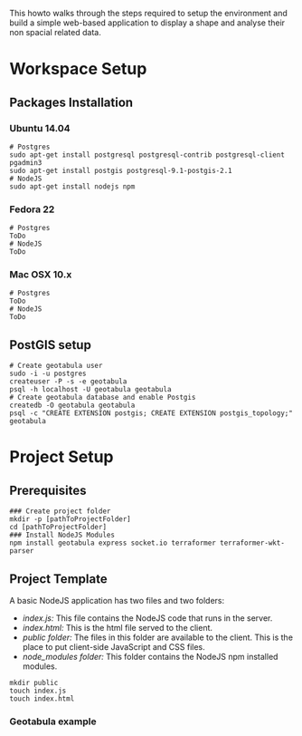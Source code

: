 This howto walks through the steps required to setup the environment and build a simple web-based application to display a shape and analyse their non spacial related data.
# Workspace Setup
## Packages Installation
### Ubuntu 14.04
```
# Postgres
sudo apt-get install postgresql postgresql-contrib postgresql-client pgadmin3
sudo apt-get install postgis postgresql-9.1-postgis-2.1
# NodeJS
sudo apt-get install nodejs npm
```
### Fedora 22
```
# Postgres
ToDo
# NodeJS
ToDo
```
### Mac OSX 10.x
```
# Postgres
ToDo
# NodeJS
ToDo
```
## PostGIS setup
```
# Create geotabula user
sudo -i -u postgres
createuser -P -s -e geotabula
psql -h localhost -U geotabula geotabula
# Create geotabula database and enable Postgis
createdb -O geotabula geotabula
psql -c "CREATE EXTENSION postgis; CREATE EXTENSION postgis_topology;" geotabula
```
# Project Setup
## Prerequisites
```
### Create project folder
mkdir -p [pathToProjectFolder]
cd [pathToProjectFolder]
### Install NodeJS Modules
npm install geotabula express socket.io terraformer terraformer-wkt-parser
```
## Project Template
A basic NodeJS application has two files and two folders:
- *index.js:* This file contains the NodeJS code that runs in the server.
- *index.html:* This is the html file served to the client.
- *public folder:* The files in this folder are available to the client. This is the place to put client-side JavaScript and CSS files.
- *node_modules folder:* This folder contains the NodeJS npm installed modules.
```
mkdir public
touch index.js
touch index.html
```
### Geotabula example


